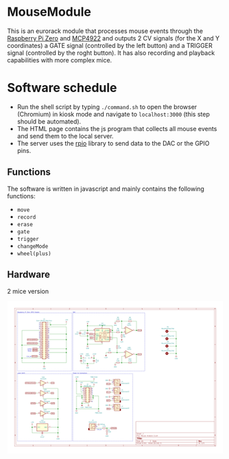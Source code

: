 # MouseModule
This is an eurorack module that processes mouse events through the [Raspberry Pi Zero](https://www.raspberrypi.org/documentation/hardware/raspberrypi/spi/README.md) and [MCP4922](http://ww1.microchip.com/downloads/en/DeviceDoc/22250A.pdf) and outputs 2 CV signals (for the X and Y coordinates) a GATE signal (controlled by the left button) and a TRIGGER signal (controlled by the roght button). It has also recording and playback capabilities with more complex mice.  

# Software schedule
- Run the shell script by typing `./command.sh` to open the browser (Chromium) in kiosk mode and navigate to `localhost:3000` (this step should be automated).  
- The HTML page contains the js program that collects all mouse events and send them to the local server.  
- The server uses the [rpio](https://www.npmjs.com/package/rpio) library to send data to the DAC or the GPIO pins.  

## Functions
The software is written in javascript and mainly contains the following functions:
* `move`  
* `record`  
* `erase`  
* `gate`  
* `trigger`  
* `changeMode`  
* `wheel(plus)`  

## Hardware
2 mice version
<p><img src='./OneMouse/Mouse%20module%202.svg'></p>